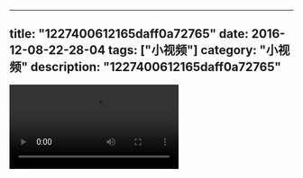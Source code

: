 
---
title: "1227400612165daff0a72765"
date: 2016-12-08-22-28-04
tags: ["小视频"]
category: "小视频"
description: "1227400612165daff0a72765"
---
<video src="http://ohtsqip0g.bkt.clouddn.com/1227400612165daff0a72765.mp4" controls="controls"></video>
